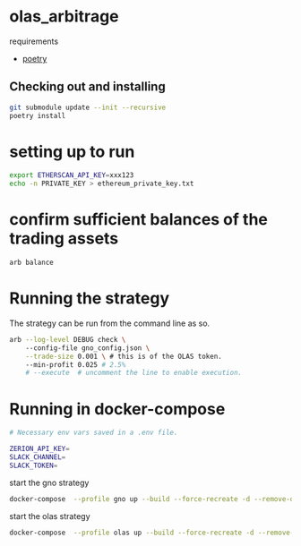 # olas_arbitrage


requirements

- [poetry](https://python-poetry.org/docs/#installing-with-the-official-installer)

## Checking out and installing

```bash
git submodule update --init --recursive
poetry install
```

# setting up to run

```bash
export ETHERSCAN_API_KEY=xxx123
echo -n PRIVATE_KEY > ethereum_private_key.txt
```

# confirm sufficient balances of the trading assets
```bash
arb balance
```
# Running the strategy

The strategy can be run from the command line as so.
```bash
arb --log-level DEBUG check \ 
    --config-file gno_config.json \
    --trade-size 0.001 \ # this is of the OLAS token.
    --min-profit 0.025 # 2.5%
    # --execute  # uncomment the line to enable execution.
```

# Running in docker-compose

```bash
# Necessary env vars saved in a .env file.

ZERION_API_KEY=
SLACK_CHANNEL=
SLACK_TOKEN=
```

start the gno strategy
```bash
docker-compose  --profile gno up --build --force-recreate -d --remove-orphans
```

start the olas strategy

```bash
docker-compose  --profile olas up --build --force-recreate -d --remove-orphans
```